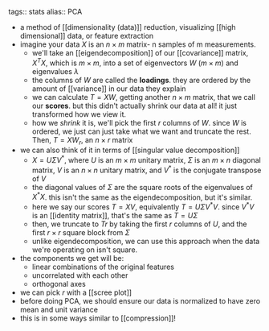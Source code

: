 tags:: stats
alias:: PCA

- a method of [[dimensionality (data)]] reduction, visualizing [[high dimensional]] data, or feature extraction
- imagine your data $X$ is an $n \times m$ matrix- n samples of m measurements.
	- we'll take an [[eigendecomposition]] of our [[covariance]] matrix, $X^TX$, which is $m \times m$, into a set of eigenvectors $W$ ($m \times m$) and eigenvalues $\lambda$
	- the columns of $W$ are called the **loadings**. they are ordered by the amount of [[variance]] in our data they explain
	- we can calculate $T = XW$, getting another $n \times m$ matrix, that we call our **scores**. but this didn't actually shrink our data at all! it just transformed how we view it.
	- how we *shrink* it is, we'll pick the first $r$ columns of $W$. since $W$ is ordered, we just can just take what we want and truncate the rest. Then, $T = XW_r$, an $n \times r$ matrix
- we can also think of it in terms of [[singular value decomposition]]
	- $X = U \Sigma V^*$, where $U$ is an $m \times m$ unitary matrix, $\Sigma$ is an $m \times n$ diagonal matrix, $V$ is an $n \times n$ unitary matrix, and $V^*$ is the  conjugate transpose of $V$
	- the diagonal values of $\Sigma$ are the square roots of the eigenvalues of $X^*X$. this isn't the same as the eigendecomposition, but it's similar.
	- here we say our scores $T = XV$, equivalently $T = U \Sigma V^*V$. since $V^*V$ is an [[identity matrix]], that's the same as $T = U \Sigma$
	- then, we truncate to $Tr$ by taking the first $r$ columns of $U$, and the first $r \times r$ square block from $\Sigma$
	- unlike eigendecomposition, we can use this approach when the data we're operating on isn't square.
- the components we get will be:
	- linear combinations of the original features
	- uncorrelated with each other
	- orthogonal axes
- we can pick $r$ with a [[scree plot]]
- before doing PCA, we should ensure our data is normalized to have zero mean and unit variance
- this is in some ways similar to [[compression]]!